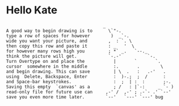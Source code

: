 # Hello Kate

                                         _
    A good way to begin drawing is to      \`"-.
    type a row of spaces for however        )  _`-.
    wide you want your picture, and        ,  : `. \
    then copy this row and paste it        : _   '  \
    for however many rows high you         ; *` _.   `--._
    think the picture will get.            `-.-'          `-.
    Turn Overtype on and place the           |       `       `.
    cursor  somewhere in the middle          :.       .        \
    and begin drawing. This can save         | \  .   :   .-'   .
    using  Delete, Backspace, Enter          :  )-.;  ;  /      :
    and Space-bar keystrokes.                :  ;  | :  :       ;-.
    Saving this empty  `canvas' as a         ; /   : |`-:     _ `- )
    read-only file for future use can     ,-' /  ,-' ; .-`- .' `--'
    save you even more time later.        `--'   `---' `---' bug
